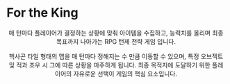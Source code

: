 # For the King

<div align = "center">
매 턴마다 플레이어가 결정하는 상황에 맞춰 아이템을 수집하고, 능력치를 올리며 최종 목표까지 나아가는 RPG 턴제 전략 게임 입니다.
  
헥사곤 타일 형태의 맵을 매 턴마다 정해지는 수 만큼 이동할 수 있으며, 특정 오브젝트 및 적과 조우 시 그에 따른 상황을 마주하게 됩니다.
최종 목적지에 도달하기 위한 플레이어의 자유로운 선택이 게임의 핵심 요소입니다.
</div>

